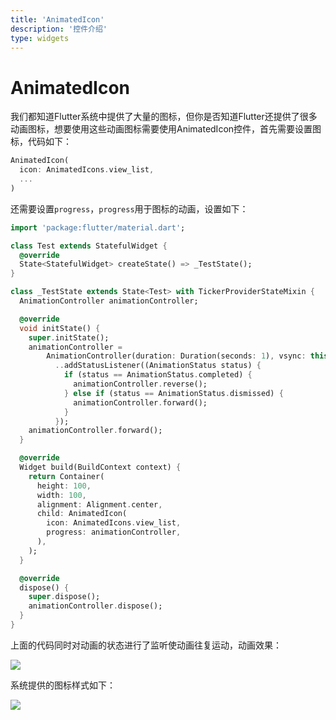 ```yaml
---
title: 'AnimatedIcon'
description: '控件介绍'
type: widgets
---
```


# AnimatedIcon

我们都知道Flutter系统中提供了大量的图标，但你是否知道Flutter还提供了很多动画图标，想要使用这些动画图标需要使用AnimatedIcon控件，首先需要设置图标，代码如下：

```dart
AnimatedIcon(
  icon: AnimatedIcons.view_list,
  ...
)
```

还需要设置`progress`，`progress`用于图标的动画，设置如下：

```dart
import 'package:flutter/material.dart';

class Test extends StatefulWidget {
  @override
  State<StatefulWidget> createState() => _TestState();
}

class _TestState extends State<Test> with TickerProviderStateMixin {
  AnimationController animationController;

  @override
  void initState() {
    super.initState();
    animationController =
        AnimationController(duration: Duration(seconds: 1), vsync: this)
          ..addStatusListener((AnimationStatus status) {
            if (status == AnimationStatus.completed) {
              animationController.reverse();
            } else if (status == AnimationStatus.dismissed) {
              animationController.forward();
            }
          });
    animationController.forward();
  }

  @override
  Widget build(BuildContext context) {
    return Container(
      height: 100,
      width: 100,
      alignment: Alignment.center,
      child: AnimatedIcon(
        icon: AnimatedIcons.view_list,
        progress: animationController,
      ),
    );
  }

  @override
  dispose() {
    super.dispose();
    animationController.dispose();
  }
}

```

上面的代码同时对动画的状态进行了监听使动画往复运动，动画效果：

![](https://img-blog.csdnimg.cn/20200307205150401.gif)

系统提供的图标样式如下：

![](https://img-blog.csdnimg.cn/20200307205551627.gif)

